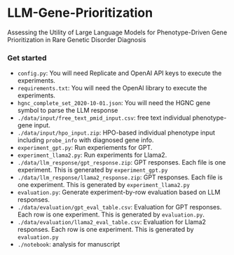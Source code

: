 # LLM-Gene-Prioritization
Assessing the Utility of Large Language Models for Phenotype-Driven Gene Prioritization in Rare Genetic Disorder Diagnosis

### Get started
- ```config.py```: You will need Replicate and OpenAI API keys to execute the experiments.
- ```requirements.txt```: You will need the OpenAI library to execute the experiments.
- ```hgnc_complete_set_2020-10-01.json```: You will need the HGNC gene symbol to parse the LLM response
- ```./data/input/free_text_pmid_input.csv```: free text individual phenotype-gene input.
- ```./data/input/hpo_input.zip```: HPO-based individual phenotype input including ```probe_info``` with diagnosed gene info.
- ```experiment_gpt.py```: Run experiements for GPT.
- ```experiment_llama2.py```: Run experiments for Llama2.
- ```./data/llm_response/gpt_response.zip```: GPT responses. Each file is one experiment. This is generated by ```experiment_gpt.py```
- ```./data/llm_response/llama2_response.zip```: GPT responses. Each file is one experiment. This is generated by ```experiment_llama2.py```
- ```evaluation.py```: Generate experiment-by-row evaluation based on LLM responses.
- ```./data/evaluation/gpt_eval_table.csv```: Evaluation for GPT responses. Each row is one experiment. This is generated by ```evaluation.py```.
- ```./data/evaluation/llama2_eval_table.csv```: Evaluation for Llama2 responses. Each row is one experiment. This is generated by ```evaluation.py```
- ```./notebook```: analysis for manuscript
